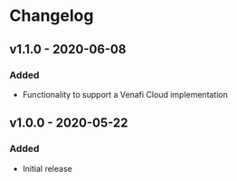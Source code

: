# Changelog

## v1.1.0 - 2020-06-08

### Added
- Functionality to support a Venafi Cloud implementation

## v1.0.0 - 2020-05-22

### Added
- Initial release